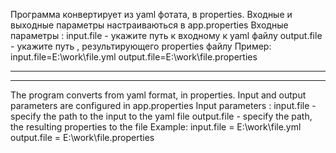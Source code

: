 Программа конвертирует из yaml фотата, в properties.
Входные и выходные параметры настраиваються в app.properties
Входные параметры :
input.file - укажите путь к входному к yaml файлу
output.file - укажите путь , результирующего properties файлу 
Пример:
input.file=E:\\work\\file.yml
output.file=E:\\work\\file.properties
****
****
The program converts from yaml format, in properties.
Input and output parameters are configured in app.properties
Input parameters :
input.file - specify the path to the input to the yaml file
output.file - specify the path, the resulting properties to the file
Example:
input.file = E:\\work\\file.yml
output.file = E:\\work\\file.properties